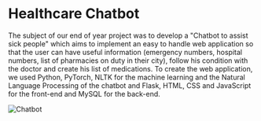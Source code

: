 # Healthcare Chatbot

The subject of our end of year project was to develop a "Chatbot to assist sick
people" which aims to implement an easy to handle web application so that the
user can have useful information (emergency numbers, hospital numbers, list of
pharmacies on duty in their city), follow his condition with the doctor and create
his list of medications.
To create the web application, we used Python, PyTorch, NLTK for the machine learning and the Natural Language Processing of the chatbot and Flask, HTML,
CSS and JavaScript for the front-end and MySQL for the back-end.

![Chatbot](https://user-images.githubusercontent.com/76821291/195589723-35662a5f-c9ea-434c-85e8-e26397ca146f.PNG)
